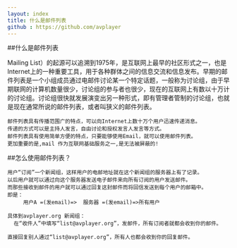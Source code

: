 ```yaml
---
layout: index
title: 什么是邮件列表
github : https://github.com/avplayer
---
```


##什么是邮件列表

Mailing List）的起源可以追溯到1975年，是互联网上最早的社区形式之一，也是Internet上的一种重要工具，用于各种群体之间的信息交流和信息发布。早期的邮件列表是一个小组成员通过电邮件讨论某一个特定话题，一般称为讨论组，由于早期联网的计算机数量很少，讨论组的参与者也很少，现在的互联网上有数以十万计的讨论组。讨论组很快就发展演变出另一种形式，即有管理者管制的讨论组，也就是现在通常所说的邮件列表，或者叫狭义的邮件列表。

    邮件列表具有传播范围广的特点，可以向Internet上数十万个用户迅速传递消息。
    传递的方式可以是主持人发言，自由讨论和授权发言人发言等方式。
    邮件列表具有使用简单方便的特点，只要能够使用Email，就可以使用邮件列表。
    更加重要的是,mail 作为互联网基础服务之一,是无法被屏蔽的! 
    
##怎么使用邮件列表？

    用户“订阅”一个新闻组，这样用户的电邮地址就在这个新闻组的服务器上有了记录。
    以后用户就可以通过向这个服务器发送电子邮件来向所有订阅的用户发送邮件。
    而那些接收到邮件的用户就可以通过回复这封邮件而将回信发送到每个用户的邮箱中。
    即是：
         用户A =(发email)=>  服务器 =(发email)=>所有用户

    具体到avplayer.org 新闻组：
      在“收件人”中填写“list@avplayer.org”，发邮件，所有订阅者就都会收到你的邮件。

    直接回复别人通过“list@avplayer.org”，所有人也都会收到你的回复邮件。

